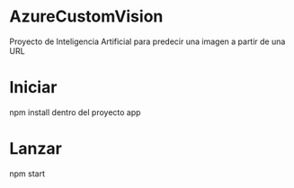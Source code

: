 # AzureCustomVision
Proyecto de Inteligencia Artificial para predecir una imagen a partir de una URL
# Iniciar
npm install dentro del proyecto app
# Lanzar
npm start

